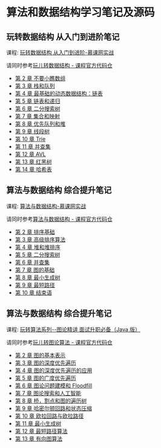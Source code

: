 # 算法和数据结构学习笔记及源码

## 玩转数据结构 从入门到进阶笔记

课程: [玩转数据结构 从入门到进阶-慕课网实战](https://coding.imooc.com/class/207.html)

请同时参考[玩儿转数据结构 - 课程官方代码仓](https://github.com/liuyubobobo/Play-with-Data-Structures)

- [第 2 章 不要小瞧数组](notes/datastructure/Chapter2.md)
- [第 3 章 栈和队列](notes/datastructure/Chapter3.md)
- [第 4 章 最基础的动态数据结构：链表](notes/datastructure/Chapter4.md)
- [第 5 章 链表和递归](notes/datastructure/Chapter5.md)
- [第 6 章 二分搜索树](notes/datastructure/Chapter6.md)
- [第 7 章 集合和映射](notes/datastructure/Chapter7.md)
- [第 8 章 优先队列和堆](notes/datastructure/Chapter8.md)
- [第 9 章 线段树](notes/datastructure/Chapter9.md)
- [第 10 章 Trie](notes/datastructure/Chapter10.md)
- [第 11 章 并查集](notes/datastructure/Chapter11.md)
- [第 12 章 AVL](notes/datastructure/Chapter12.md)
- [第 13 章 红黑树](notes/datastructure/Chapter13.md)
- [第 14 章 哈希表](notes/datastructure/Chapter14.md)

## 算法与数据结构 综合提升笔记

课程: [算法与数据结构-慕课网实战](https://coding.imooc.com/class/71.html)

请同时参考[算法与数据结构 - 课程官方代码仓](https://github.com/liuyubobobo/Play-with-Algorithms)

- [第 2 章 排序基础](notes/algorithm/Chapter2.md)
- [第 3 章 高级排序算法](notes/algorithm/Chapter3.md)
- [第 4 章 堆和堆排序](notes/algorithm/Chapter4.md)
- [第 5 章 二分搜索树](notes/algorithm/Chapter5.md)
- [第 6 章 并查集](notes/algorithm/Chapter6.md)
- [第 7 章 图的基础](notes/algorithm/Chapter7.md)
- [第 8 章 最小生成树](notes/algorithm/Chapter8.md)
- [第 9 章 最短路径](notes/algorithm/Chapter9.md)
- [第 10 章 结束语](notes/algorithm/Chapter10.md)

## 算法与数据结构 综合提升笔记

课程: [玩转算法系列--图论精讲 面试升职必备（Java 版）](https://coding.imooc.com/class/370.html)

请同时参考[玩儿转图论算法 - 课程官方代码仓](https://github.com/liuyubobobo/Play-with-Graph-Algorithms)

- [第 2 章 图的基本表示](notes/graph/Chapter2.md)
- [第 3 章 图的深度优先遍历](notes/graph/Chapter3.md)
- [第 4 章 图的深度优先遍历的应用](notes/graph/Chapter4.md)
- [第 5 章 图的广度优先遍历](notes/graph/Chapter5.md)
- [第 6 章 图论问题建模和 Floodfill](notes/graph/Chapter6.md)
- [第 7 章 图论搜索和人工智能](notes/graph/Chapter7.md)
- [第 8 章 桥，割点和图的遍历树](notes/graph/Chapter8.md)
- [第 9 章 哈密尔顿回路和状态压缩](notes/graph/Chapter9.md)
- [第 10 章 欧拉回路与欧拉路径](notes/graph/Chapter10.md)
- [第 11 章 最小生成树](notes/graph/Chapter11.md)
- [第 12 章 最短路径算法](notes/graph/Chapter12.md)
- [第 13 章 有向图算法](notes/graph/Chapter13.md)
